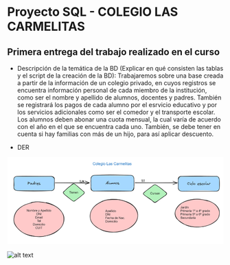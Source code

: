 # Proyecto SQL - COLEGIO LAS CARMELITAS
## Primera entrega del trabajo realizado en el curso

- Descripción de la temática de la BD (Explicar en qué consisten las tablas y el script de la creación de la BD):
Trabajaremos sobre una base creada a partir de la información de un colegio privado, en cuyos registros se encuentra información personal de cada miembro de la institución, como ser el nombre y apellido de alumnos, docentes y padres. También se registrará los pagos de cada alumno por el esrvicio educativo y por los servicios adicionales como ser el comedor y el transporte escolar.
Los alumnos deben abonar una cuota mensual, la cual varía de acuerdo con el año en el que se encuentra cada uno.
También, se debe tener en cuenta si hay familias con más de un hijo, para así aplicar descuento.

- DER

![alt text](image.png)

![alt text](DER_actualizado.png)